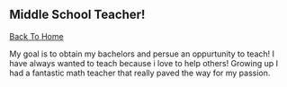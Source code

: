 ## Middle School Teacher!

[Back To Home]()

My goal is to obtain my bachelors and persue an oppurtunity to teach! I have always wanted to teach because i love to help others! Growing up I had a fantastic math teacher that really paved the way for my passion. 
